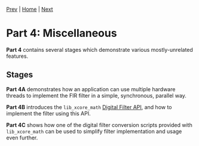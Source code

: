 
[Prev](part3C.md) | [Home](intro.md) | [Next](part4A.md)


# Part 4: Miscellaneous

**Part 4** contains several stages which demonstrate various mostly-unrelated
features.

## Stages

**Part 4A** demonstrates how an application can use multiple hardware threads to implement the FIR filter in a simple, synchronous, parallel way.

**Part 4B** introduces the `lib_xcore_math` [Digital Filter API](TODO), and how to implement the filter using this API.

**Part 4C** shows how one of the digital filter conversion scripts provided with `lib_xcore_math` can be used to simplify filter implementation and usage even further.